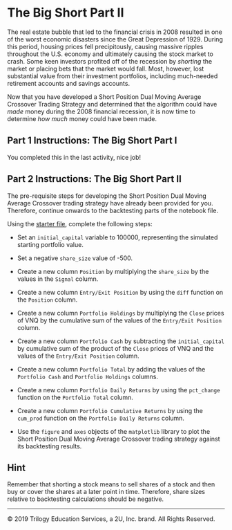 # The Big Short Part II

The real estate bubble that led to the financial crisis in 2008 resulted in one of the worst economic disasters since the Great Depression of 1929. During this period, housing prices fell precipitously, causing massive ripples throughout the U.S. economy and ultimately causing the stock market to crash. Some keen investors profited off of the recession by *shorting* the market or placing bets that the market would fall. Most, however, lost substantial value from their investment portfolios, including much-needed retirement accounts and savings accounts.

Now that you have developed a Short Position Dual Moving Average Crossover Trading Strategy and determined that the algorithm could have *made* money during the 2008 financial recession, it is now time to determine *how much* money could have been made.

## Part 1 Instructions: The Big Short Part I

You completed this in the last activity, nice job!

## Part 2 Instructions: The Big Short Part II

The pre-requisite steps for developing the Short Position Dual Moving Average Crossover trading strategy have already been provided for you. Therefore, continue onwards to the backtesting parts of the notebook file.

Using the [starter file](Unsolved/the_big_short_part_2.ipynb), complete the following steps:

* Set an `initial_capital` variable to 100000, representing the simulated starting portfolio value.

* Set a negative `share_size` value of -500.

* Create a new column `Position` by multiplying the `share_size` by the values in the `Signal` column.

* Create a new column `Entry/Exit Position` by using the `diff` function on the `Position` column.

* Create a new column `Portfolio Holdings` by multiplying the `Close` prices of VNQ by the cumulative sum of the values of the `Entry/Exit Position` column.

* Create a new column `Portfolio Cash` by subtracting the `initial_capital` by cumulative sum of the product of the `Close` prices of VNQ and the values of the `Entry/Exit Position` column.

* Create a new column `Portfolio Total` by adding the values of the `Portfolio Cash` and `Portfolio Holdings` columns.

* Create a new column `Portfolio Daily Returns` by using the `pct_change` function on the `Portfolio Total` column.

* Create a new column `Portfolio Cumulative Returns` by using the `cum_prod` function on the `Portfolio Daily Returns` column.

* Use the `figure` and `axes` objects of the `matplotlib` library to plot the Short Position Dual Moving Average Crossover trading strategy against its backtesting results.

## Hint

Remember that shorting a stock means to sell shares of a stock and then buy or cover the shares at a later point in time. Therefore, share sizes relative to backtesting calculations should be negative.

---

© 2019 Trilogy Education Services, a 2U, Inc. brand. All Rights Reserved.
